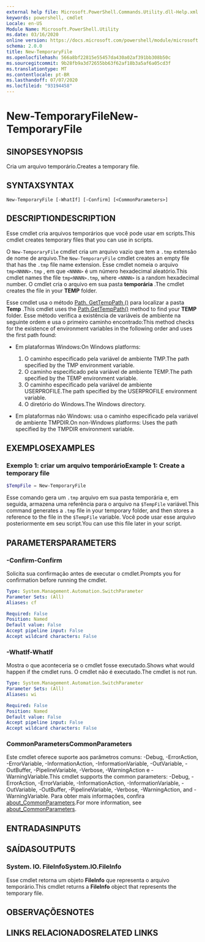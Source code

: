 ```yaml
---
external help file: Microsoft.PowerShell.Commands.Utility.dll-Help.xml
keywords: powershell, cmdlet
Locale: en-US
Module Name: Microsoft.PowerShell.Utility
ms.date: 03/16/2020
online version: https://docs.microsoft.com/powershell/module/microsoft.powershell.utility/new-temporaryfile?view=powershell-6&WT.mc_id=ps-gethelp
schema: 2.0.0
title: New-TemporaryFile
ms.openlocfilehash: 566a8bf22815e55457da430a02af391bb308b50c
ms.sourcegitcommit: 9b28fb9a3d72655bb63f62af18b3a5af6a05cd3f
ms.translationtype: MT
ms.contentlocale: pt-BR
ms.lasthandoff: 07/07/2020
ms.locfileid: "93194458"
---
```

# <span data-ttu-id="d15f1-103">New-TemporaryFile</span><span class="sxs-lookup"><span data-stu-id="d15f1-103">New-TemporaryFile</span></span>

## <span data-ttu-id="d15f1-104">SINOPSE</span><span class="sxs-lookup"><span data-stu-id="d15f1-104">SYNOPSIS</span></span>
<span data-ttu-id="d15f1-105">Cria um arquivo temporário.</span><span class="sxs-lookup"><span data-stu-id="d15f1-105">Creates a temporary file.</span></span>

## <span data-ttu-id="d15f1-106">SYNTAX</span><span class="sxs-lookup"><span data-stu-id="d15f1-106">SYNTAX</span></span>

```
New-TemporaryFile [-WhatIf] [-Confirm] [<CommonParameters>]
```

## <span data-ttu-id="d15f1-107">DESCRIPTION</span><span class="sxs-lookup"><span data-stu-id="d15f1-107">DESCRIPTION</span></span>

<span data-ttu-id="d15f1-108">Esse cmdlet cria arquivos temporários que você pode usar em scripts.</span><span class="sxs-lookup"><span data-stu-id="d15f1-108">This cmdlet creates temporary files that you can use in scripts.</span></span>

<span data-ttu-id="d15f1-109">O `New-TemporaryFile` cmdlet cria um arquivo vazio que tem a `.tmp` extensão de nome de arquivo.</span><span class="sxs-lookup"><span data-stu-id="d15f1-109">The `New-TemporaryFile` cmdlet creates an empty file that has the `.tmp` file name extension.</span></span>
<span data-ttu-id="d15f1-110">Esse cmdlet nomeia o arquivo `tmp<NNNN>.tmp` , em que `<NNNN>` é um número hexadecimal aleatório.</span><span class="sxs-lookup"><span data-stu-id="d15f1-110">This cmdlet names the file `tmp<NNNN>.tmp`, where `<NNNN>` is a random hexadecimal number.</span></span>
<span data-ttu-id="d15f1-111">O cmdlet cria o arquivo em sua pasta **temporária** .</span><span class="sxs-lookup"><span data-stu-id="d15f1-111">The cmdlet creates the file in your **TEMP** folder.</span></span>

<span data-ttu-id="d15f1-112">Esse cmdlet usa o método [Path. GetTempPath ()](/dotnet/api/system.io.path.gettemppath) para localizar a pasta **Temp** .</span><span class="sxs-lookup"><span data-stu-id="d15f1-112">This cmdlet uses the [Path.GetTempPath()](/dotnet/api/system.io.path.gettemppath) method to find your **TEMP** folder.</span></span> <span data-ttu-id="d15f1-113">Esse método verifica a existência de variáveis de ambiente na seguinte ordem e usa o primeiro caminho encontrado:</span><span class="sxs-lookup"><span data-stu-id="d15f1-113">This method checks for the existence of environment variables in the following order and uses the first path found:</span></span>

- <span data-ttu-id="d15f1-114">Em plataformas Windows:</span><span class="sxs-lookup"><span data-stu-id="d15f1-114">On Windows platforms:</span></span>

  1. <span data-ttu-id="d15f1-115">O caminho especificado pela variável de ambiente TMP.</span><span class="sxs-lookup"><span data-stu-id="d15f1-115">The path specified by the TMP environment variable.</span></span>
  1. <span data-ttu-id="d15f1-116">O caminho especificado pela variável de ambiente TEMP.</span><span class="sxs-lookup"><span data-stu-id="d15f1-116">The path specified by the TEMP environment variable.</span></span>
  1. <span data-ttu-id="d15f1-117">O caminho especificado pela variável de ambiente USERPROFILE.</span><span class="sxs-lookup"><span data-stu-id="d15f1-117">The path specified by the USERPROFILE environment variable.</span></span>
  1. <span data-ttu-id="d15f1-118">O diretório do Windows.</span><span class="sxs-lookup"><span data-stu-id="d15f1-118">The Windows directory.</span></span>

- <span data-ttu-id="d15f1-119">Em plataformas não Windows: usa o caminho especificado pela variável de ambiente TMPDIR.</span><span class="sxs-lookup"><span data-stu-id="d15f1-119">On non-Windows platforms: Uses the path specified by the TMPDIR environment variable.</span></span>

## <span data-ttu-id="d15f1-120">EXEMPLOS</span><span class="sxs-lookup"><span data-stu-id="d15f1-120">EXAMPLES</span></span>

### <span data-ttu-id="d15f1-121">Exemplo 1: criar um arquivo temporário</span><span class="sxs-lookup"><span data-stu-id="d15f1-121">Example 1: Create a temporary file</span></span>

```powershell
$TempFile = New-TemporaryFile
```

<span data-ttu-id="d15f1-122">Esse comando gera um `.tmp` arquivo em sua pasta temporária e, em seguida, armazena uma referência para o arquivo na `$TempFile` variável.</span><span class="sxs-lookup"><span data-stu-id="d15f1-122">This command generates a `.tmp` file in your temporary folder, and then stores a reference to the file in the `$TempFile` variable.</span></span> <span data-ttu-id="d15f1-123">Você pode usar esse arquivo posteriormente em seu script.</span><span class="sxs-lookup"><span data-stu-id="d15f1-123">You can use this file later in your script.</span></span>

## <span data-ttu-id="d15f1-124">PARAMETERS</span><span class="sxs-lookup"><span data-stu-id="d15f1-124">PARAMETERS</span></span>

### <span data-ttu-id="d15f1-125">-Confirm</span><span class="sxs-lookup"><span data-stu-id="d15f1-125">-Confirm</span></span>

<span data-ttu-id="d15f1-126">Solicita sua confirmação antes de executar o cmdlet.</span><span class="sxs-lookup"><span data-stu-id="d15f1-126">Prompts you for confirmation before running the cmdlet.</span></span>

```yaml
Type: System.Management.Automation.SwitchParameter
Parameter Sets: (All)
Aliases: cf

Required: False
Position: Named
Default value: False
Accept pipeline input: False
Accept wildcard characters: False
```

### <span data-ttu-id="d15f1-127">-WhatIf</span><span class="sxs-lookup"><span data-stu-id="d15f1-127">-WhatIf</span></span>

<span data-ttu-id="d15f1-128">Mostra o que aconteceria se o cmdlet fosse executado.</span><span class="sxs-lookup"><span data-stu-id="d15f1-128">Shows what would happen if the cmdlet runs.</span></span>
<span data-ttu-id="d15f1-129">O cmdlet não é executado.</span><span class="sxs-lookup"><span data-stu-id="d15f1-129">The cmdlet is not run.</span></span>

```yaml
Type: System.Management.Automation.SwitchParameter
Parameter Sets: (All)
Aliases: wi

Required: False
Position: Named
Default value: False
Accept pipeline input: False
Accept wildcard characters: False
```

### <span data-ttu-id="d15f1-130">CommonParameters</span><span class="sxs-lookup"><span data-stu-id="d15f1-130">CommonParameters</span></span>

<span data-ttu-id="d15f1-131">Este cmdlet oferece suporte aos parâmetros comuns: -Debug, -ErrorAction, -ErrorVariable, -InformationAction, -InformationVariable, -OutVariable, -OutBuffer, -PipelineVariable, -Verbose, -WarningAction e -WarningVariable.</span><span class="sxs-lookup"><span data-stu-id="d15f1-131">This cmdlet supports the common parameters: -Debug, -ErrorAction, -ErrorVariable, -InformationAction, -InformationVariable, -OutVariable, -OutBuffer, -PipelineVariable, -Verbose, -WarningAction, and -WarningVariable.</span></span> <span data-ttu-id="d15f1-132">Para obter mais informações, confira [about_CommonParameters](../Microsoft.PowerShell.Core/About/about_CommonParameters.md).</span><span class="sxs-lookup"><span data-stu-id="d15f1-132">For more information, see [about_CommonParameters](../Microsoft.PowerShell.Core/About/about_CommonParameters.md).</span></span>

## <span data-ttu-id="d15f1-133">ENTRADAS</span><span class="sxs-lookup"><span data-stu-id="d15f1-133">INPUTS</span></span>

## <span data-ttu-id="d15f1-134">SAÍDAS</span><span class="sxs-lookup"><span data-stu-id="d15f1-134">OUTPUTS</span></span>

### <span data-ttu-id="d15f1-135">System. IO. FileInfo</span><span class="sxs-lookup"><span data-stu-id="d15f1-135">System.IO.FileInfo</span></span>

<span data-ttu-id="d15f1-136">Esse cmdlet retorna um objeto **FileInfo** que representa o arquivo temporário.</span><span class="sxs-lookup"><span data-stu-id="d15f1-136">This cmdlet returns a **FileInfo** object that represents the temporary file.</span></span>

## <span data-ttu-id="d15f1-137">OBSERVAÇÕES</span><span class="sxs-lookup"><span data-stu-id="d15f1-137">NOTES</span></span>

## <span data-ttu-id="d15f1-138">LINKS RELACIONADOS</span><span class="sxs-lookup"><span data-stu-id="d15f1-138">RELATED LINKS</span></span>
